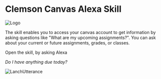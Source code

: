 # Clemson Canvas Alexa Skill

![Logo](https://github.com/devinnarula/alexa-hello-world/blob/master/ClemsonCanvas512x512.jpg)

The skill enables you to access your canvas account to get information by asking questions like "What are my upcoming assignments?". You can ask about your current or future assignments, grades, or classes.

Open the skill, by asking Alexa

*Do I have anything due today?*

![LanchUtterance](https://github.com/devinnarula/alexa-hello-world/blob/master/ClemsonCanvas512x512.jpg)